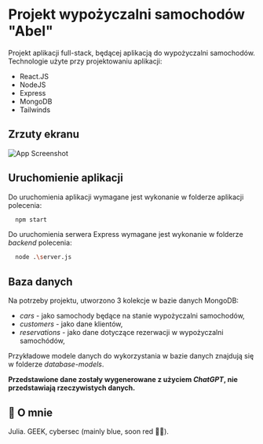 
# Projekt wypożyczalni samochodów "Abel"

Projekt aplikacji full-stack, będącej aplikacją do wypożyczalni samochodów.\
Technologie użyte przy projektowaniu aplikacji: 
- React.JS
- NodeJS
- Express
- MongoDB
- Tailwinds


## Zrzuty ekranu

![App Screenshot](https://i.ibb.co/hswVhms/01.png)


## Uruchomienie aplikacji

Do uruchomienia aplikacji wymagane jest wykonanie w folderze aplikacji polecenia:
 
```bash
  npm start
```

Do uruchomienia serwera Express wymagane jest wykonanie w folderze *backend* polecenia:
```bash
  node .\server.js
```

## Baza danych

Na potrzeby projektu, utworzono 3 kolekcje w bazie danych MongoDB:
- *cars* - jako samochody będące na stanie wypożyczalni samochodów,
- *customers* - jako dane klientów,
- *reservations* - jako dane dotyczące rezerwacji w wypożyczalni samochódów,

Przykładowe modele danych do wykorzystania w bazie danych znajdują się w folderze *database-models*. 

__Przedstawione dane zostały wygenerowane z użyciem *ChatGPT*, nie przedstawiają rzeczywistych danych.__
## 🚀 O mnie
Julia. GEEK, cybersec (mainly blue, soon red 😶‍🌫️).
